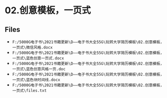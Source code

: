 # 02.创意模板，一页式

## Files

- `F:/5000G电子书\2021书籍更新\D——电子书大全55G\玩转大学简历模板\02.创意模板，一页式\微信风格.docx`
- `F:/5000G电子书\2021书籍更新\D——电子书大全55G\玩转大学简历模板\02.创意模板，一页式\蓝色创意一页式.docx`
- `F:/5000G电子书\2021书籍更新\D——电子书大全55G\玩转大学简历模板\02.创意模板，一页式\蓝色创意风格一页.doc`
- `F:/5000G电子书\2021书籍更新\D——电子书大全55G\玩转大学简历模板\02.创意模板，一页式\蓝色块时间线.docx`
- `F:/5000G电子书\2021书籍更新\D——电子书大全55G\玩转大学简历模板\02.创意模板，一页式\files.txt`
